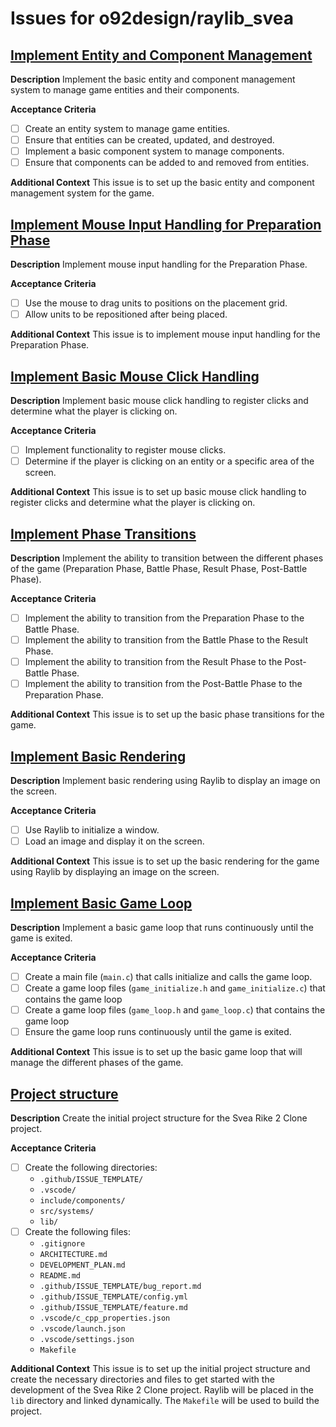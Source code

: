 # Issues for o92design/raylib_svea

## [Implement Entity and Component Management](https://github.com/o92design/raylib_svea/issues/7)
**Description**
Implement the basic entity and component management system to manage game entities and their components.

**Acceptance Criteria**
- [ ] Create an entity system to manage game entities.
- [ ] Ensure that entities can be created, updated, and destroyed.
- [ ] Implement a basic component system to manage components.
- [ ] Ensure that components can be added to and removed from entities.

**Additional Context**
This issue is to set up the basic entity and component management system for the game.

## [Implement Mouse Input Handling for Preparation Phase](https://github.com/o92design/raylib_svea/issues/6)
**Description**
Implement mouse input handling for the Preparation Phase.

**Acceptance Criteria**
- [ ] Use the mouse to drag units to positions on the placement grid.
- [ ] Allow units to be repositioned after being placed.

**Additional Context**
This issue is to implement mouse input handling for the Preparation Phase.

## [Implement Basic Mouse Click Handling](https://github.com/o92design/raylib_svea/issues/5)
**Description**
Implement basic mouse click handling to register clicks and determine what the player is clicking on.

**Acceptance Criteria**
- [ ] Implement functionality to register mouse clicks.
- [ ] Determine if the player is clicking on an entity or a specific area of the screen.

**Additional Context**
This issue is to set up basic mouse click handling to register clicks and determine what the player is clicking on.

## [Implement Phase Transitions](https://github.com/o92design/raylib_svea/issues/4)
**Description**
Implement the ability to transition between the different phases of the game (Preparation Phase, Battle Phase, Result Phase, Post-Battle Phase).

**Acceptance Criteria**
- [ ] Implement the ability to transition from the Preparation Phase to the Battle Phase.
- [ ] Implement the ability to transition from the Battle Phase to the Result Phase.
- [ ] Implement the ability to transition from the Result Phase to the Post-Battle Phase.
- [ ] Implement the ability to transition from the Post-Battle Phase to the Preparation Phase.

**Additional Context**
This issue is to set up the basic phase transitions for the game.

## [Implement Basic Rendering](https://github.com/o92design/raylib_svea/issues/3)
**Description**
Implement basic rendering using Raylib to display an image on the screen.

**Acceptance Criteria**
- [ ] Use Raylib to initialize a window.
- [ ] Load an image and display it on the screen.

**Additional Context**
This issue is to set up the basic rendering for the game using Raylib by displaying an image on the screen.

## [Implement Basic Game Loop](https://github.com/o92design/raylib_svea/issues/2)
**Description**
Implement a basic game loop that runs continuously until the game is exited.

**Acceptance Criteria**
- [ ] Create a main file (`main.c`) that calls initialize and calls the game loop.
- [ ] Create a game loop files (`game_initialize.h` and `game_initialize.c`) that contains the game loop
- [ ] Create a game loop files (`game_loop.h` and `game_loop.c`) that contains the game loop
- [ ] Ensure the game loop runs continuously until the game is exited.

**Additional Context**
This issue is to set up the basic game loop that will manage the different phases of the game.

## [Project structure](https://github.com/o92design/raylib_svea/issues/1)
**Description**
Create the initial project structure for the Svea Rike 2 Clone project.

**Acceptance Criteria**
- [ ] Create the following directories:
  - `.github/ISSUE_TEMPLATE/`
  - `.vscode/`
  - `include/components/`
  - `src/systems/`
  - `lib/`
- [ ] Create the following files:
  - `.gitignore`
  - `ARCHITECTURE.md`
  - `DEVELOPMENT_PLAN.md`
  - `README.md`
  - `.github/ISSUE_TEMPLATE/bug_report.md`
  - `.github/ISSUE_TEMPLATE/config.yml`
  - `.github/ISSUE_TEMPLATE/feature.md`
  - `.vscode/c_cpp_properties.json`
  - `.vscode/launch.json`
  - `.vscode/settings.json`
  - `Makefile`

**Additional Context**
This issue is to set up the initial project structure and create the necessary directories and files to get started with the development of the Svea Rike 2 Clone project. Raylib will be placed in the `lib` directory and linked dynamically. The `Makefile` will be used to build the project.
